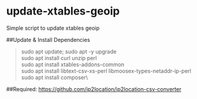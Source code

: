 # update-xtables-geoip
Simple script to update xtables geoip

##Update & Install Dependencies
> sudo apt update; sudo apt -y upgrade\
> sudo apt install curl unzip perl\
> sudo apt install xtables-addons-common\
> sudo apt install libtext-csv-xs-perl libmoosex-types-netaddr-ip-perl\
> sudo apt install composer\


##Required:
https://github.com/ip2location/ip2location-csv-converter
